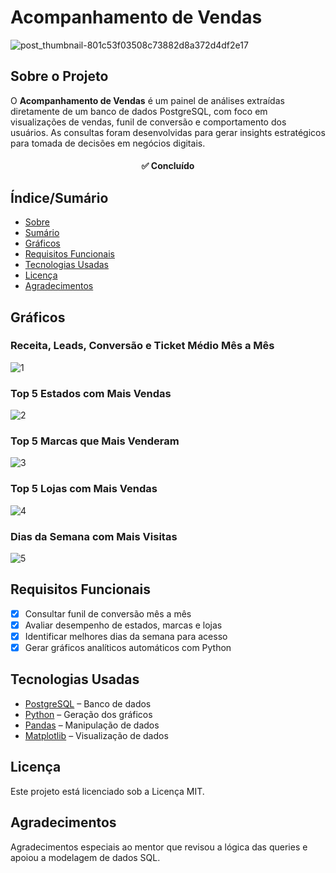 # Acompanhamento de Vendas

![post_thumbnail-801c53f03508c73882d8a372d4df2e17](https://github.com/user-attachments/assets/3fc52f5e-40e5-49f3-bcd0-5d08f218a08a)


## Sobre o Projeto

O **Acompanhamento de Vendas** é um painel de análises extraídas diretamente de um banco de dados PostgreSQL, com foco em visualizações de vendas, funil de conversão e comportamento dos usuários. As consultas foram desenvolvidas para gerar insights estratégicos para tomada de decisões em negócios digitais.

<h4 align="center"> 
	✅ Concluído
</h4>

## Índice/Sumário

* [Sobre](#sobre-o-projeto)
* [Sumário](#índice/sumário)
* [Gráficos](#gráficos)
* [Requisitos Funcionais](#requisitos-funcionais)
* [Tecnologias Usadas](#tecnologias-usadas)
* [Licença](#licença)
* [Agradecimentos](#agradecimentos)

## Gráficos

### Receita, Leads, Conversão e Ticket Médio Mês a Mês
![1](https://github.com/user-attachments/assets/28d7c3db-891f-4e2d-a328-0691f18f1905)


### Top 5 Estados com Mais Vendas
![2](https://github.com/user-attachments/assets/ea500cea-12f9-40df-97a4-3fbd88e8f397)


### Top 5 Marcas que Mais Venderam
![3](https://github.com/user-attachments/assets/b67f961d-80d9-4196-8bae-6dc8460fffa7)


### Top 5 Lojas com Mais Vendas
![4](https://github.com/user-attachments/assets/90633dc0-7e32-4694-ac49-75974f98a5b3)


### Dias da Semana com Mais Visitas
![5](https://github.com/user-attachments/assets/855910b2-3ff8-4b48-b244-55d34ffe7f93)

## Requisitos Funcionais 

- [x] Consultar funil de conversão mês a mês
- [x] Avaliar desempenho de estados, marcas e lojas
- [x] Identificar melhores dias da semana para acesso
- [x] Gerar gráficos analíticos automáticos com Python

## Tecnologias Usadas

- [PostgreSQL](https://www.postgresql.org/) – Banco de dados
- [Python](https://www.python.org/) – Geração dos gráficos
- [Pandas](https://pandas.pydata.org/) – Manipulação de dados
- [Matplotlib](https://matplotlib.org/) – Visualização de dados

## Licença

Este projeto está licenciado sob a Licença MIT.

## Agradecimentos

Agradecimentos especiais ao mentor que revisou a lógica das queries e apoiou a modelagem de dados SQL. 

